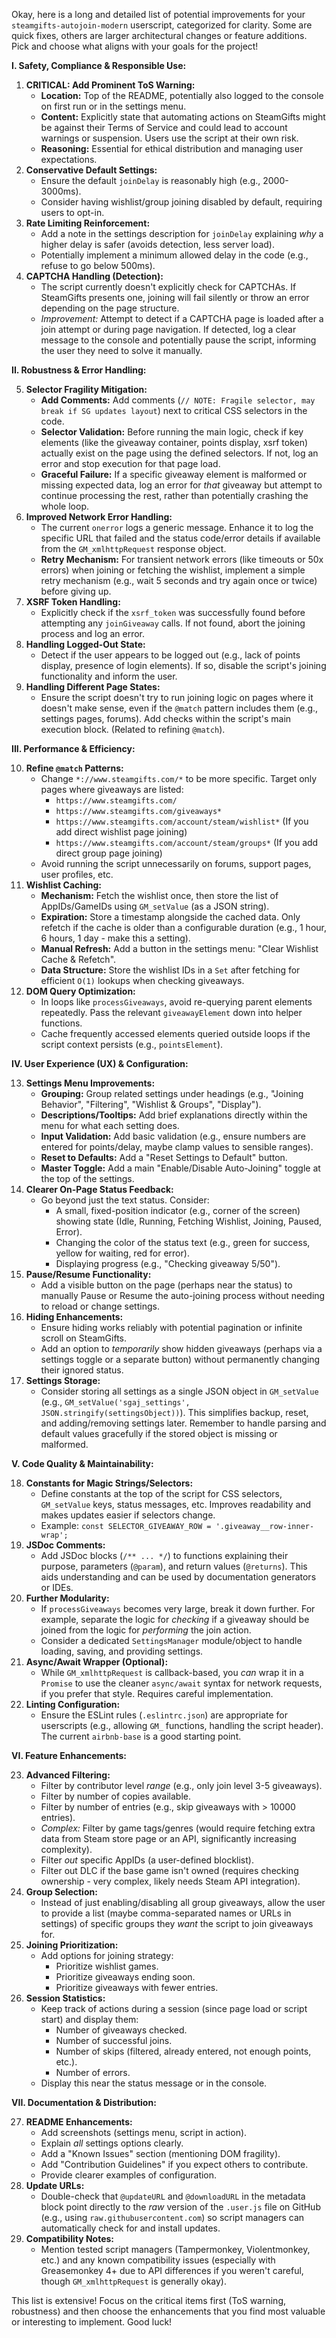Okay, here is a long and detailed list of potential improvements for your `steamgifts-autojoin-modern` userscript, categorized for clarity. Some are quick fixes, others are larger architectural changes or feature additions. Pick and choose what aligns with your goals for the project!

**I. Safety, Compliance & Responsible Use:**

1.  **CRITICAL: Add Prominent ToS Warning:**
    *   **Location:** Top of the README, potentially also logged to the console on first run or in the settings menu.
    *   **Content:** Explicitly state that automating actions on SteamGifts might be against their Terms of Service and could lead to account warnings or suspension. Users use the script at their own risk.
    *   **Reasoning:** Essential for ethical distribution and managing user expectations.
2.  **Conservative Default Settings:**
    *   Ensure the default `joinDelay` is reasonably high (e.g., 2000-3000ms).
    *   Consider having wishlist/group joining disabled by default, requiring users to opt-in.
3.  **Rate Limiting Reinforcement:**
    *   Add a note in the settings description for `joinDelay` explaining *why* a higher delay is safer (avoids detection, less server load).
    *   Potentially implement a minimum allowed delay in the code (e.g., refuse to go below 500ms).
4.  **CAPTCHA Handling (Detection):**
    *   The script currently doesn't explicitly check for CAPTCHAs. If SteamGifts presents one, joining will fail silently or throw an error depending on the page structure.
    *   *Improvement:* Attempt to detect if a CAPTCHA page is loaded after a join attempt or during page navigation. If detected, log a clear message to the console and potentially pause the script, informing the user they need to solve it manually.

**II. Robustness & Error Handling:**

5.  **Selector Fragility Mitigation:**
    *   **Add Comments:** Add comments (`// NOTE: Fragile selector, may break if SG updates layout`) next to critical CSS selectors in the code.
    *   **Selector Validation:** Before running the main logic, check if key elements (like the giveaway container, points display, xsrf token) actually exist on the page using the defined selectors. If not, log an error and stop execution for that page load.
    *   **Graceful Failure:** If a specific giveaway element is malformed or missing expected data, log an error for *that* giveaway but attempt to continue processing the rest, rather than potentially crashing the whole loop.
6.  **Improved Network Error Handling:**
    *   The current `onerror` logs a generic message. Enhance it to log the specific URL that failed and the status code/error details if available from the `GM_xmlhttpRequest` response object.
    *   **Retry Mechanism:** For transient network errors (like timeouts or 50x errors) when joining or fetching the wishlist, implement a simple retry mechanism (e.g., wait 5 seconds and try again once or twice) before giving up.
7.  **XSRF Token Handling:**
    *   Explicitly check if the `xsrf_token` was successfully found before attempting any `joinGiveaway` calls. If not found, abort the joining process and log an error.
8.  **Handling Logged-Out State:**
    *   Detect if the user appears to be logged out (e.g., lack of points display, presence of login elements). If so, disable the script's joining functionality and inform the user.
9.  **Handling Different Page States:**
    *   Ensure the script doesn't try to run joining logic on pages where it doesn't make sense, even if the `@match` pattern includes them (e.g., settings pages, forums). Add checks within the script's main execution block. (Related to refining `@match`).

**III. Performance & Efficiency:**

10. **Refine `@match` Patterns:**
    *   Change `*://www.steamgifts.com/*` to be more specific. Target only pages where giveaways are listed:
        *   `https://www.steamgifts.com/`
        *   `https://www.steamgifts.com/giveaways*`
        *   `https://www.steamgifts.com/account/steam/wishlist*` (If you add direct wishlist page joining)
        *   `https://www.steamgifts.com/account/steam/groups*` (If you add direct group page joining)
    *   Avoid running the script unnecessarily on forums, support pages, user profiles, etc.
11. **Wishlist Caching:**
    *   **Mechanism:** Fetch the wishlist once, then store the list of AppIDs/GameIDs using `GM_setValue` (as a JSON string).
    *   **Expiration:** Store a timestamp alongside the cached data. Only refetch if the cache is older than a configurable duration (e.g., 1 hour, 6 hours, 1 day - make this a setting).
    *   **Manual Refresh:** Add a button in the settings menu: "Clear Wishlist Cache & Refetch".
    *   **Data Structure:** Store the wishlist IDs in a `Set` after fetching for efficient `O(1)` lookups when checking giveaways.
12. **DOM Query Optimization:**
    *   In loops like `processGiveaways`, avoid re-querying parent elements repeatedly. Pass the relevant `giveawayElement` down into helper functions.
    *   Cache frequently accessed elements queried outside loops if the script context persists (e.g., `pointsElement`).

**IV. User Experience (UX) & Configuration:**

13. **Settings Menu Improvements:**
    *   **Grouping:** Group related settings under headings (e.g., "Joining Behavior", "Filtering", "Wishlist & Groups", "Display").
    *   **Descriptions/Tooltips:** Add brief explanations directly within the menu for what each setting does.
    *   **Input Validation:** Add basic validation (e.g., ensure numbers are entered for points/delay, maybe clamp values to sensible ranges).
    *   **Reset to Defaults:** Add a "Reset Settings to Default" button.
    *   **Master Toggle:** Add a main "Enable/Disable Auto-Joining" toggle at the top of the settings.
14. **Clearer On-Page Status Feedback:**
    *   Go beyond just the text status. Consider:
        *   A small, fixed-position indicator (e.g., corner of the screen) showing state (Idle, Running, Fetching Wishlist, Joining, Paused, Error).
        *   Changing the color of the status text (e.g., green for success, yellow for waiting, red for error).
        *   Displaying progress (e.g., "Checking giveaway 5/50").
15. **Pause/Resume Functionality:**
    *   Add a visible button on the page (perhaps near the status) to manually Pause or Resume the auto-joining process without needing to reload or change settings.
16. **Hiding Enhancements:**
    *   Ensure hiding works reliably with potential pagination or infinite scroll on SteamGifts.
    *   Add an option to *temporarily* show hidden giveaways (perhaps via a settings toggle or a separate button) without permanently changing their ignored status.
17. **Settings Storage:**
    *   Consider storing all settings as a single JSON object in `GM_setValue` (e.g., `GM_setValue('sgaj_settings', JSON.stringify(settingsObject))`). This simplifies backup, reset, and adding/removing settings later. Remember to handle parsing and default values gracefully if the stored object is missing or malformed.

**V. Code Quality & Maintainability:**

18. **Constants for Magic Strings/Selectors:**
    *   Define constants at the top of the script for CSS selectors, `GM_setValue` keys, status messages, etc. Improves readability and makes updates easier if selectors change.
    *   Example: `const SELECTOR_GIVEAWAY_ROW = '.giveaway__row-inner-wrap';`
19. **JSDoc Comments:**
    *   Add JSDoc blocks (`/** ... */`) to functions explaining their purpose, parameters (`@param`), and return values (`@returns`). This aids understanding and can be used by documentation generators or IDEs.
20. **Further Modularity:**
    *   If `processGiveaways` becomes very large, break it down further. For example, separate the logic for *checking* if a giveaway should be joined from the logic for *performing* the join action.
    *   Consider a dedicated `SettingsManager` module/object to handle loading, saving, and providing settings.
21. **Async/Await Wrapper (Optional):**
    *   While `GM_xmlhttpRequest` is callback-based, you *can* wrap it in a `Promise` to use the cleaner `async/await` syntax for network requests, if you prefer that style. Requires careful implementation.
22. **Linting Configuration:**
    *   Ensure the ESLint rules (`.eslintrc.json`) are appropriate for userscripts (e.g., allowing `GM_` functions, handling the script header). The current `airbnb-base` is a good starting point.

**VI. Feature Enhancements:**

23. **Advanced Filtering:**
    *   Filter by contributor level *range* (e.g., only join level 3-5 giveaways).
    *   Filter by number of copies available.
    *   Filter by number of entries (e.g., skip giveaways with > 10000 entries).
    *   *Complex:* Filter by game tags/genres (would require fetching extra data from Steam store page or an API, significantly increasing complexity).
    *   Filter *out* specific AppIDs (a user-defined blocklist).
    *   Filter out DLC if the base game isn't owned (requires checking ownership - very complex, likely needs Steam API integration).
24. **Group Selection:**
    *   Instead of just enabling/disabling all group giveaways, allow the user to provide a list (maybe comma-separated names or URLs in settings) of specific groups they *want* the script to join giveaways for.
25. **Joining Prioritization:**
    *   Add options for joining strategy:
        *   Prioritize wishlist games.
        *   Prioritize giveaways ending soon.
        *   Prioritize giveaways with fewer entries.
26. **Session Statistics:**
    *   Keep track of actions during a session (since page load or script start) and display them:
        *   Number of giveaways checked.
        *   Number of successful joins.
        *   Number of skips (filtered, already entered, not enough points, etc.).
        *   Number of errors.
    *   Display this near the status message or in the console.

**VII. Documentation & Distribution:**

27. **README Enhancements:**
    *   Add screenshots (settings menu, script in action).
    *   Explain *all* settings options clearly.
    *   Add a "Known Issues" section (mentioning DOM fragility).
    *   Add "Contribution Guidelines" if you expect others to contribute.
    *   Provide clearer examples of configuration.
28. **Update URLs:**
    *   Double-check that `@updateURL` and `@downloadURL` in the metadata block point directly to the *raw* version of the `.user.js` file on GitHub (e.g., using `raw.githubusercontent.com`) so script managers can automatically check for and install updates.
29. **Compatibility Notes:**
    *   Mention tested script managers (Tampermonkey, Violentmonkey, etc.) and any known compatibility issues (especially with Greasemonkey 4+ due to API differences if you weren't careful, though `GM_xmlhttpRequest` is generally okay).

This list is extensive! Focus on the critical items first (ToS warning, robustness) and then choose the enhancements that you find most valuable or interesting to implement. Good luck!